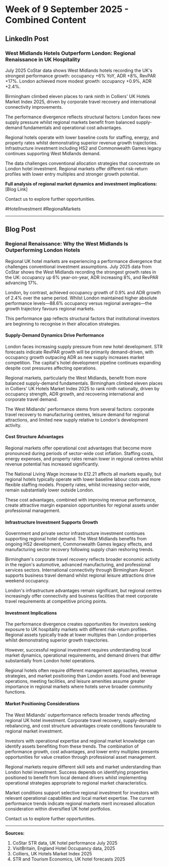 # Week of 9 September 2025 - Combined Content

## LinkedIn Post

### West Midlands Hotels Outperform London: Regional Renaissance in UK Hospitality

July 2025 CoStar data shows West Midlands hotels recording the UK's strongest performance growth: occupancy +6% YoY, ADR +8%, RevPAR +17%. London achieved more modest growth: occupancy +0.9%, ADR +2.4%.

Birmingham climbed eleven places to rank ninth in Colliers' UK Hotels Market Index 2025, driven by corporate travel recovery and international connectivity improvements.

The performance divergence reflects structural factors: London faces new supply pressure whilst regional markets benefit from balanced supply-demand fundamentals and operational cost advantages.

Regional hotels operate with lower baseline costs for staffing, energy, and property rates whilst demonstrating superior revenue growth trajectories. Infrastructure investment including HS2 and Commonwealth Games legacy continues supporting West Midlands demand.

The data challenges conventional allocation strategies that concentrate on London hotel investment. Regional markets offer different risk-return profiles with lower entry multiples and stronger growth potential.

**Full analysis of regional market dynamics and investment implications:** [Blog Link]

Contact us to explore further opportunities.

#HotelInvestment #RegionalMarkets

---

## Blog Post

### Regional Renaissance: Why the West Midlands Is Outperforming London Hotels

Regional UK hotel markets are experiencing a performance divergence that challenges conventional investment assumptions. July 2025 data from CoStar shows the West Midlands recording the strongest growth rates in the UK: occupancy up 6% year-on-year, ADR increasing 8%, and RevPAR advancing 17%.

London, by contrast, achieved occupancy growth of 0.9% and ADR growth of 2.4% over the same period. Whilst London maintained higher absolute performance levels—88.6% occupancy versus regional averages—the growth trajectory favours regional markets.

This performance gap reflects structural factors that institutional investors are beginning to recognise in their allocation strategies.

#### Supply-Demand Dynamics Drive Performance

London faces increasing supply pressure from new hotel development. STR forecasts indicate RevPAR growth will be primarily demand-driven, with occupancy growth outpacing ADR as new supply increases market competition. The capital's hotel development pipeline continues expanding despite cost pressures affecting operations.

Regional markets, particularly the West Midlands, benefit from more balanced supply-demand fundamentals. Birmingham climbed eleven places in Colliers' UK Hotels Market Index 2025 to rank ninth nationally, driven by occupancy strength, ADR growth, and recovering international and corporate travel demand.

The West Midlands' performance stems from several factors: corporate travel recovery to manufacturing centres, leisure demand for regional attractions, and limited new supply relative to London's development activity.

#### Cost Structure Advantages

Regional markets offer operational cost advantages that become more pronounced during periods of sector-wide cost inflation. Staffing costs, energy expenses, and property rates remain lower in regional centres whilst revenue potential has increased significantly.

The National Living Wage increase to £12.21 affects all markets equally, but regional hotels typically operate with lower baseline labour costs and more flexible staffing models. Property rates, whilst increasing sector-wide, remain substantially lower outside London.

These cost advantages, combined with improving revenue performance, create attractive margin expansion opportunities for regional assets under professional management.

#### Infrastructure Investment Supports Growth

Government and private sector infrastructure investment continues supporting regional hotel demand. The West Midlands benefits from ongoing HS2 development, Commonwealth Games legacy effects, and manufacturing sector recovery following supply chain reshoring trends.

Birmingham's corporate travel recovery reflects broader economic activity in the region's automotive, advanced manufacturing, and professional services sectors. International connectivity through Birmingham Airport supports business travel demand whilst regional leisure attractions drive weekend occupancy.

London's infrastructure advantages remain significant, but regional centres increasingly offer connectivity and business facilities that meet corporate travel requirements at competitive pricing points.

#### Investment Implications

The performance divergence creates opportunities for investors seeking exposure to UK hospitality markets with different risk-return profiles. Regional assets typically trade at lower multiples than London properties whilst demonstrating superior growth trajectories.

However, successful regional investment requires understanding local market dynamics, operational requirements, and demand drivers that differ substantially from London hotel operations.

Regional hotels often require different management approaches, revenue strategies, and market positioning than London assets. Food and beverage operations, meeting facilities, and leisure amenities assume greater importance in regional markets where hotels serve broader community functions.

#### Market Positioning Considerations

The West Midlands' outperformance reflects broader trends affecting regional UK hotel investment. Corporate travel recovery, supply-demand rebalancing, and cost structure advantages create conditions favourable to regional market investment.

Investors with operational expertise and regional market knowledge can identify assets benefiting from these trends. The combination of performance growth, cost advantages, and lower entry multiples presents opportunities for value creation through professional asset management.

Regional markets require different skill sets and market understanding than London hotel investment. Success depends on identifying properties positioned to benefit from local demand drivers whilst implementing operational strategies appropriate to regional market characteristics.

Market conditions support selective regional investment for investors with relevant operational capabilities and local market expertise. The current performance trends indicate regional markets merit increased allocation consideration within diversified UK hotel portfolios.

Contact us to explore further opportunities.

---
**Sources:**
1. CoStar STR data, UK hotel performance July 2025
2. VisitBritain, England Hotel Occupancy data, 2025
3. Colliers, UK Hotels Market Index 2025
4. STR and Tourism Economics, UK hotel forecasts 2025